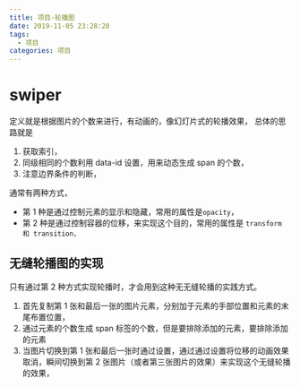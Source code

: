 ```yaml
---
title: 项目-轮播图
date: 2019-11-05 23:28:20
tags:
  - 项目
categories: 项目
---
```

# swiper

定义就是根据图片的个数来进行，有动画的，像幻灯片式的轮播效果，
总体的思路就是

<!-- more -->

1. 获取索引，
2. 同级相同的个数利用 data-id 设置，用来动态生成 span 的个数，
3. 注意边界条件的判断，

通常有两种方式，

- 第 1 种是通过控制元素的显示和隐藏，常用的属性是`opacity`，
- 第 2 种是通过控制容器的位移，来实现这个目的，常用的属性是 `transform 和 transition，`

## 无缝轮播图的实现

只有通过第 2 种方式实现轮播时，才会用到这种无无缝轮播的实践方式。

1. 首先复制第 1 张和最后一张的图片元素，分别加于元素的手部位置和元素的末尾布置位置，
2. 通过元素的个数生成 span 标签的个数，但是要排除添加的元素，要排除添加的元素
3. 当图片切换到第 1 张和最后一张时通过设置，通过通过设置将位移的动画效果取消，瞬间切换到第 2 张图片（或者第三张图片的效果）来实现这个无缝轮播的效果，
